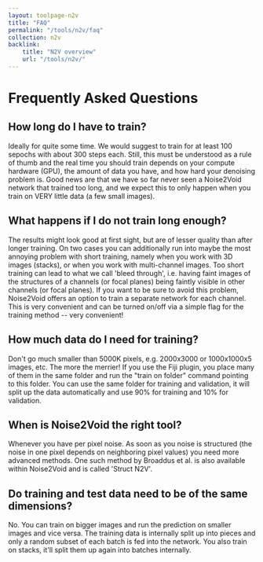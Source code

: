 ```yaml
---
layout: toolpage-n2v
title: "FAQ"
permalink: "/tools/n2v/faq"
collection: n2v
backlink:
    title: "N2V overview"
    url: "/tools/n2v/"
---
```


# Frequently Asked Questions

## How long do I have to train?
Ideally for quite some time. We would suggest to train for at least 100 sepochs with about 300 steps each.
Still, this must be understood as a rule of thumb and the real time you should train depends on your compute hardware (GPU), the amount of data you have, and how hard your denoising problem is.
Good news are that we have so far never seen a Noise2Void network that trained too long, and we expect this to only happen when you train on VERY little data (a few small images).

## What happens if I do not train long enough?
The results might look good at first sight, but are of lesser quality than after longer training.
On two cases you can additionally run into maybe the most annoying problem with short training, namely when you work with 3D images (stacks), or when you work with multi-channel images. Too short training can lead to what we call 'bleed through', i.e. having faint images of the structures of a channels (or focal planes) being faintly visible in other channels (or focal planes). If you want to be sure to avoid this problem, Noise2Void offers an option to train a separate network for each channel. This is very convenient and can be turned on/off via a simple flag for the training method -- very convenient!

## How much data do I need for training?
Don't go much smaller than 5000K pixels, e.g. 2000x3000 or 1000x1000x5 images, etc. The more the merrier! If you use the Fiji plugin, you place many of them in the same folder and run the "train on folder" command pointing to this folder. You can use the same folder for training and validation, it will split up the data automatically and use 90% for training and 10% for validation.

## When is Noise2Void the right tool?
Whenever you have per pixel noise. As soon as you noise is structured (the noise in one pixel depends on neighboring pixel values) you need more advanced methods. One such method by Broaddus et al. is also available within Noise2Void and is called 'Struct N2V'.

## Do training and test data need to be of the same dimensions?
No. You can train on bigger images and run the prediction on smaller images and vice versa. The training data is internally split up into pieces and only a random subset of each batch is fed into the network. You also train on stacks, it'll split them up again into batches internally. 

